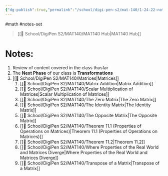 ```yaml
---
{"dg-publish":true,"permalink":"/school/digi-pen-s2/mat-140/1-24-22-notes-set/","dgHomeLink":true,"dgPassFrontmatter":false}
---
```


#math #notes-set 
> [[🏫 School/DigiPen S2/MAT140/MAT140 Hub|MAT140 Hub]]

# Notes:
1. Review of content covered in the class thusfar
2. The **Next Phase** of our class is **Transformations**
3. [[🏫 School/DigiPen S2/MAT140/Matrices|Matrices]]
	1. [[🏫 School/DigiPen S2/MAT140/Matrix Addition|Matrix Addition]]
	2. [[🏫 School/DigiPen S2/MAT140/Scalar Multiplication of Matrices|Scalar Multiplication of Matrices]]
	3. [[🏫 School/DigiPen S2/MAT140/The Zero Matrix|The Zero Matrix]]
	4. [[🏫 School/DigiPen S2/MAT140/The Identity Matrix|The Identity Matrix]]
	5. [[🏫 School/DigiPen S2/MAT140/The Opposite Matrix|The Opposite Matrix]]
	6. [[🏫 School/DigiPen S2/MAT140/Theorem 11.1 (Properties of Operations on Matrices)|Theorem 11.1 (Properties of Operations on Matrices)]]
	7. [[🏫 School/DigiPen S2/MAT140/Theorem 11.2|Theorem 11.2]]
	8. [[🏫 School/DigiPen S2/MAT140/Where Properties of the Real World and Matrices Diverge|Where Properties of the Real World and Matrices Diverge]]
	9. [[🏫 School/DigiPen S2/MAT140/Transpose of a Matrix|Transpose of a Matrix]]